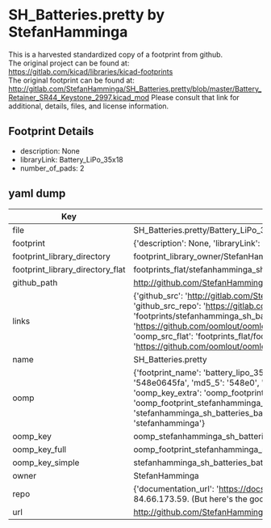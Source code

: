 # SH_Batteries.pretty by StefanHamminga  
This is a harvested standardized copy of a footprint from github.  
The original project can be found at:  
https://gitlab.com/kicad/libraries/kicad-footprints  
The original footprint can be found at:
http://gitlab.com/StefanHamminga/SH_Batteries.pretty/blob/master/Battery_Retainer_SR44_Keystone_2997.kicad_mod
Please consult that link for additional, details, files, and license information.  
## Footprint Details
* description: None  
* libraryLink: Battery_LiPo_35x18  
* number_of_pads: 2  
## yaml dump  
| Key | Value |  
| --- | --- |  
| file | SH_Batteries.pretty/Battery_LiPo_35x18.kicad_mod |  
| footprint | {'description': None, 'libraryLink': 'Battery_LiPo_35x18', 'number_of_pads': 2} |  
| footprint_library_directory | footprint_library_owner/StefanHamminga_SH_Batteries.pretty |  
| footprint_library_directory_flat | footprints_flat/stefanhamminga_sh_batteries_battery_lipo_35x18/working |  
| github_path | http://github.com/StefanHamminga/SH_Batteries.pretty/blob/master/Battery_LiPo_35x18.kicad_mod |  
| links | {'github_src': 'http://gitlab.com/StefanHamminga/SH_Batteries.pretty/blob/master/Battery_Retainer_SR44_Keystone_2997.kicad_mod', 'github_src_repo': 'https://gitlab.com/kicad/libraries/kicad-footprints', 'oomp_bot': 'footprints/stefanhamminga_sh_batteries_battery_lipo_35x18/working', 'oomp_bot_github': 'https://github.com/oomlout/oomlout_oomp_footprint_bot/tree/main/footprints/stefanhamminga_sh_batteries_battery_lipo_35x18/working', 'oomp_src_flat': 'footprints_flat/footprints_flat/stefanhamminga_sh_batteries_battery_lipo_35x18/working', 'oomp_src_flat_github': 'https://github.com/oomlout/oomlout_oomp_footprint_src/tree/main/footprints_flat/stefanhamminga_sh_batteries_battery_lipo_35x18/working'} |  
| name | SH_Batteries.pretty |  
| oomp | {'footprint_name': 'battery_lipo_35x18', 'library_name': 'sh_batteries', 'md5': '548e0645fa2b9646281efdab54a7d8f6', 'md5_10': '548e0645fa', 'md5_5': '548e0', 'md5_6': '548e06', 'oomp_key': 'oomp_stefanhamminga_sh_batteries_battery_lipo_35x18', 'oomp_key_extra': 'oomp_footprint_stefanhamminga_sh_batteries_battery_lipo_35x18', 'oomp_key_full': 'oomp_footprint_stefanhamminga_sh_batteries_battery_lipo_35x18_548e06', 'oomp_key_simple': 'stefanhamminga_sh_batteries_battery_lipo_35x18', 'original_filename': 'SH_Batteries.pretty/Battery_LiPo_35x18.kicad_mod', 'owner_name': 'stefanhamminga'} |  
| oomp_key | oomp_stefanhamminga_sh_batteries_battery_lipo_35x18 |  
| oomp_key_full | oomp_footprint_stefanhamminga_sh_batteries_battery_lipo_35x18 |  
| oomp_key_simple | stefanhamminga_sh_batteries_battery_lipo_35x18 |  
| owner | StefanHamminga |  
| repo | {'documentation_url': 'https://docs.github.com/rest/overview/resources-in-the-rest-api#rate-limiting', 'message': "API rate limit exceeded for 84.66.173.59. (But here's the good news: Authenticated requests get a higher rate limit. Check out the documentation for more details.)"} |  
| url | http://github.com/StefanHamminga/SH_Batteries.pretty |  

